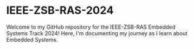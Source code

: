 # IEEE-ZSB-RAS-2024
Welcome to my GitHub repository for the IEEE-ZSB-RAS Embedded Systems Track 2024! Here, I'm documenting my journey as I learn about Embedded Systems. 
